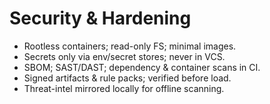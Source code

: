 # Security & Hardening

- Rootless containers; read-only FS; minimal images.
- Secrets only via env/secret stores; never in VCS.
- SBOM; SAST/DAST; dependency & container scans in CI.
- Signed artifacts & rule packs; verified before load.
- Threat-intel mirrored locally for offline scanning.
